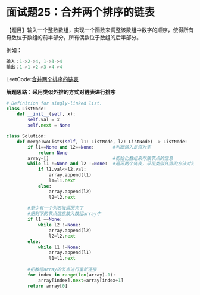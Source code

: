 # 面试题25：合并两个排序的链表



【题目】输入一个整数数组，实现一个函数来调整该数组中数字的顺序，使得所有奇数位于数组的前半部分，所有偶数位于数组的后半部分。



例如：

```python
输入：1->2->4, 1->3->4
输出：1->1->2->3->4->4
```



LeetCode:[合并两个排序的链表](https://leetcode-cn.com/problems/he-bing-liang-ge-pai-xu-de-lian-biao-lcof/)



**解题思路：采用类似外排的方式对链表进行排序**



```Python
# Definition for singly-linked list.
class ListNode:
    def __init__(self, x):
        self.val = x
        self.next = None

class Solution:
    def mergeTwoLists(self, l1: ListNode, l2: ListNode) -> ListNode:
        if l1==None and l2==None:       #判断输入是否为空
            return None
        array=[]                        #初始化数组来存放节点的信息  
        while l1 !=None and l2 !=None:  #遍历两个链表，采用类似外排的方法对链表的节点进行排序
            if l1.val<=l2.val:
                array.append(l1)
                l1=l1.next
            else:
                array.append(l2)
                l2=l2.next
        
        #至少有一个列表被遍历完了
        #把剩下的节点信息放入数组array中
        if l1 ==None:
            while l2 !=None:
                array.append(l2)
                l2=l2.next
        else:
            while l1 !=None:
                array.append(l1)
                l1=l1.next
        
        #把数组array的节点进行重新连接
        for index in range(len(array)-1):
            array[index].next=array[index+1]
        return array[0]
```



